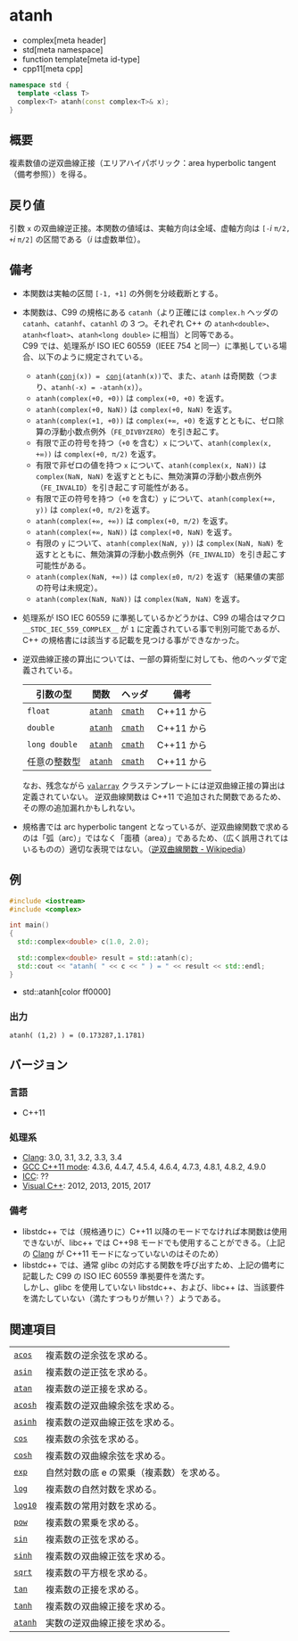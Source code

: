 # atanh
* complex[meta header]
* std[meta namespace]
* function template[meta id-type]
* cpp11[meta cpp]

```cpp
namespace std {
  template <class T>
  complex<T> atanh(const complex<T>& x);
}
```

## 概要
複素数値の逆双曲線正接（エリアハイパボリック：area hyperbolic tangent（備考参照））を得る。


## 戻り値
引数 `x` の双曲線逆正接。本関数の値域は、実軸方向は全域、虚軸方向は `[-`*i* `π/2, +`*i* `π/2]` の区間である（*i* は虚数単位）。


## 備考
- 本関数は実軸の区間 `[-1, +1]` の外側を分岐截断とする。
- 本関数は、C99 の規格にある `catanh`（より正確には `complex.h` ヘッダの `catanh`、`catanhf`、`catanhl` の 3 つ。それぞれ C++ の `atanh<double>`、`atanh<float>`、`atanh<long double>` に相当）と同等である。  
	C99 では、処理系が ISO IEC 60559（IEEE 754 と同一）に準拠している場合、以下のように規定されている。
	- `atanh(`[`conj`](conj.md)`(x)) = ` [`conj`](conj.md)`(atanh(x))`で、また、`atanh` は奇関数（つまり、`atanh(-x) = -atanh(x)`）。
	- `atanh(complex(+0, +0))` は `complex(+0, +0)` を返す。
	- `atanh(complex(+0, NaN))` は `complex(+0, NaN)` を返す。
	- `atanh(complex(+1, +0))` は `complex(+∞, +0)` を返すとともに、ゼロ除算の浮動小数点例外（`FE_DIVBYZERO`）を引き起こす。
	- 有限で正の符号を持つ（`+0` を含む）`x` について、`atanh(complex(x, +∞))` は `complex(+0, π/2)` を返す。
	- 有限で非ゼロの値を持つ `x` について、`atanh(complex(x, NaN))` は `complex(NaN, NaN)` を返すとともに、無効演算の浮動小数点例外（`FE_INVALID`）を引き起こす可能性がある。
	- 有限で正の符号を持つ（`+0` を含む）`y` について、`atanh(complex(+∞, y))` は `complex(+0, π/2)`を返す。
	- `atanh(complex(+∞, +∞))` は `complex(+0, π/2)` を返す。
	- `atanh(complex(+∞, NaN))` は `complex(+0, NaN)` を返す。
	- 有限の `y` について、`atanh(complex(NaN, y))` は `complex(NaN, NaN)` を返すとともに、無効演算の浮動小数点例外（`FE_INVALID`）を引き起こす可能性がある。
	- `atanh(complex(NaN, +∞))` は `complex(±0, π/2)` を返す（結果値の実部の符号は未規定）。
	- `atanh(complex(NaN, NaN))` は `complex(NaN, NaN)` を返す。
- 処理系が ISO IEC 60559 に準拠しているかどうかは、C99 の場合はマクロ `__STDC_IEC_559_COMPLEX__` が `1` に定義されている事で判別可能であるが、C++ の規格書には該当する記載を見つける事ができなかった。
- 逆双曲線正接の算出については、一部の算術型に対しても、他のヘッダで定義されている。

	| 引数の型                                | 関数                                       | ヘッダ                               | 備考       |
	|-----------------------------------------|--------------------------------------------|--------------------------------------|------------|
	| `float`                                 | [`atanh`](/reference/cmath/atanh.md)       | [`cmath`](/reference/cmath.md)       | C++11 から |
	| `double`                                | [`atanh`](/reference/cmath/atanh.md)       | [`cmath`](/reference/cmath.md)       | C++11 から |
	| `long double`                           | [`atanh`](/reference/cmath/atanh.md)       | [`cmath`](/reference/cmath.md)       | C++11 から |
	| 任意の整数型                            | [`atanh`](/reference/cmath/atanh.md)       | [`cmath`](/reference/cmath.md)       | C++11 から |

	なお、残念ながら [`valarray`](/reference/valarray.md) クラステンプレートには逆双曲線正接の算出は定義されていない。
	逆双曲線関数は C++11 で追加された関数であるため、その際の追加漏れかもしれない。

- 規格書では arc hyperbolic tangent となっているが、逆双曲線関数で求めるのは「弧（arc）」ではなく「面積（area）」であるため、（広く誤用されてはいるものの）適切な表現ではない。（[逆双曲線関数 - Wikipedia](https://ja.wikipedia.org/wiki/逆双曲線関数)）


## 例
```cpp example
#include <iostream>
#include <complex>

int main()
{
  std::complex<double> c(1.0, 2.0);

  std::complex<double> result = std::atanh(c);
  std::cout << "atanh( " << c << " ) = " << result << std::endl;
}
```
* std::atanh[color ff0000]

### 出力
```
atanh( (1,2) ) = (0.173287,1.1781)
```


## バージョン
### 言語
- C++11

### 処理系
- [Clang](/implementation.md#clang): 3.0, 3.1, 3.2, 3.3, 3.4
- [GCC C++11 mode](/implementation.md#gcc): 4.3.6, 4.4.7, 4.5.4, 4.6.4, 4.7.3, 4.8.1, 4.8.2, 4.9.0
- [ICC](/implementation.md#icc): ??
- [Visual C++](/implementation.md#visual_cpp): 2012, 2013, 2015, 2017

### 備考
- libstdc++ では（規格通りに）C++11 以降のモードでなければ本関数は使用できないが、libc++ では C++98 モードでも使用することができる。（上記の [Clang](/implementation.md#clang) が C++11 モードになっていないのはそのため）
- libstdc++ では、通常 glibc の対応する関数を呼び出すため、上記の備考に記載した C99 の ISO IEC 60559 準拠要件を満たす。  
	しかし、glibc を使用していない libstdc++、および、libc++ は、当該要件を満たしていない（満たすつもりが無い？）ようである。


## 関連項目
|                                      |                                           |
|--------------------------------------|-------------------------------------------|
| [`acos`](acos.md)                    | 複素数の逆余弦を求める。                  |
| [`asin`](asin.md)                    | 複素数の逆正弦を求める。                  |
| [`atan`](atan.md)                    | 複素数の逆正接を求める。                  |
| [`acosh`](acosh.md)                  | 複素数の逆双曲線余弦を求める。            |
| [`asinh`](asinh.md)                  | 複素数の逆双曲線正弦を求める。            |
| [`cos`](cos.md)                      | 複素数の余弦を求める。                    |
| [`cosh`](cosh.md)                    | 複素数の双曲線余弦を求める。              |
| [`exp`](exp.md)                      | 自然対数の底 e の累乗（複素数）を求める。 |
| [`log`](log.md)                      | 複素数の自然対数を求める。                |
| [`log10`](log10.md)                  | 複素数の常用対数を求める。                |
| [`pow`](pow.md)                      | 複素数の累乗を求める。                    |
| [`sin`](sin.md)                      | 複素数の正弦を求める。                    |
| [`sinh`](sinh.md)                    | 複素数の双曲線正弦を求める。              |
| [`sqrt`](sqrt.md)                    | 複素数の平方根を求める。                  |
| [`tan`](tan.md)                      | 複素数の正接を求める。                    |
| [`tanh`](tanh.md)                    | 複素数の双曲線正接を求める。              |
| [`atanh`](/reference/cmath/atanh.md) | 実数の逆双曲線正接を求める。              |
